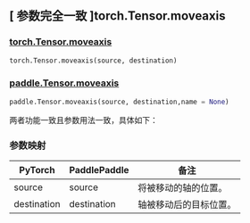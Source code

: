 ## [ 参数完全一致 ]torch.Tensor.moveaxis

### [torch.Tensor.moveaxis](https://pytorch.org/docs/stable/generated/torch.Tensor.moveaxis.html)

```python
torch.Tensor.moveaxis(source, destination)
```

### [paddle.Tensor.moveaxis](https://www.paddlepaddle.org.cn/documentation/docs/zh/develop/api/paddle/moveaxis_cn.html)

```python
paddle.Tensor.moveaxis(source, destination,name = None)
```

两者功能一致且参数用法一致，具体如下：

### 参数映射

| PyTorch                            | PaddlePaddle                       | 备注                               |
|------------------------------------|------------------------------------|----------------------------------|
| <font> source </font>     | <font> source </font>    | 将被移动的轴的位置。                       |
| <font> destination </font> | <font> destination </font> | 轴被移动后的目标位置。                 |
